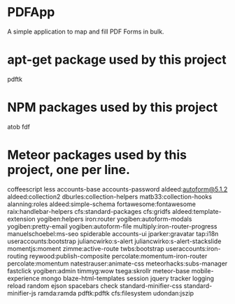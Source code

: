 # PDFApp
A simple application to map and fill PDF Forms in bulk.

# apt-get package used by this project
pdftk

# NPM packages used by this project
atob
fdf

# Meteor packages used by this project, one per line.
coffeescript
less
accounts-base
accounts-password
aldeed:autoform@5.1.2
aldeed:collection2
dburles:collection-helpers
matb33:collection-hooks
alanning:roles
aldeed:simple-schema
fortawesome:fontawesome
raix:handlebar-helpers
cfs:standard-packages
cfs:gridfs
aldeed:template-extension
yogiben:helpers
iron:router
yogiben:autoform-modals
yogiben:pretty-email
yogiben:autoform-file
multiply:iron-router-progress
manuelschoebel:ms-seo
spiderable
accounts-ui
jparker:gravatar
tap:i18n
useraccounts:bootstrap
juliancwirko:s-alert
juliancwirko:s-alert-stackslide
momentjs:moment
zimme:active-route
twbs:bootstrap
useraccounts:iron-routing
reywood:publish-composite
percolate:momentum-iron-router
percolate:momentum
natestrauser:animate-css
meteorhacks:subs-manager
fastclick
yogiben:admin
timmyg:wow
tsega:skrollr
meteor-base
mobile-experience
mongo
blaze-html-templates
session
jquery
tracker
logging
reload
random
ejson
spacebars
check
standard-minifier-css
standard-minifier-js
ramda:ramda
pdftk:pdftk
cfs:filesystem
udondan:jszip
